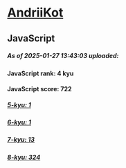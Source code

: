 # [AndriiKot](https://www.codewars.com/users/AndriiKot) 

## JavaScript

##### As of 2025-01-27 13:43:03 uploaded:

#### JavaScript rank: 4 kyu

#### JavaScript score: 722

##### [5-kyu: 1](https://github.com/AndriiKot/JavaScript__CodeWars/tree/main/kyu-5)

##### [6-kyu: 1](https://github.com/AndriiKot/JavaScript__CodeWars/tree/main/kyu-6)

##### [7-kyu: 13](https://github.com/AndriiKot/JavaScript__CodeWars/tree/main/kyu-7)

##### [8-kyu: 324](https://github.com/AndriiKot/JavaScript__CodeWars/tree/main/kyu-8)

